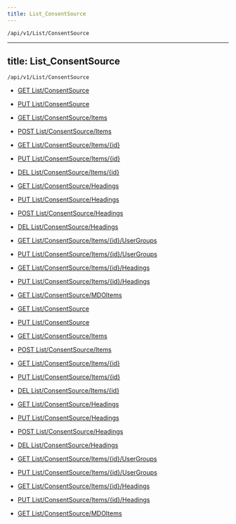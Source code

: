 ```yaml
---
title: List_ConsentSource
---
```


```http
/api/v1/List/ConsentSource
```

---
title: List_ConsentSource
---

```http
/api/v1/List/ConsentSource
```




* [GET List/ConsentSource](v1ConsentSourceList_GetListDefinition.md)

* [PUT List/ConsentSource](v1ConsentSourceList_SetListDefinition.md)

* [GET List/ConsentSource/Items](v1ConsentSourceList_GetAllConsentSource.md)

* [POST List/ConsentSource/Items](v1ConsentSourceList_PostConsentSource.md)

* [GET List/ConsentSource/Items/{id}](v1ConsentSourceList_GetConsentSource.md)

* [PUT List/ConsentSource/Items/{id}](v1ConsentSourceList_PutConsentSource.md)

* [DEL List/ConsentSource/Items/{id}](v1ConsentSourceList_DeleteConsentSource.md)

* [GET List/ConsentSource/Headings](v1ConsentSourceList_GetConsentSourceHeadings.md)

* [PUT List/ConsentSource/Headings](v1ConsentSourceList_PutConsentSourceHeadings.md)

* [POST List/ConsentSource/Headings](v1ConsentSourceList_PostConsentSourceHeading.md)

* [DEL List/ConsentSource/Headings](v1ConsentSourceList_DeleteConsentSourceHeadings.md)

* [GET List/ConsentSource/Items/{id}/UserGroups](v1ConsentSourceList_GetConsentSourceUserGroupsForListItem.md)

* [PUT List/ConsentSource/Items/{id}/UserGroups](v1ConsentSourceList_PutConsentSourceUserGroupsForListItem.md)

* [GET List/ConsentSource/Items/{id}/Headings](v1ConsentSourceList_GetConsentSourceHeadingsForListItem.md)

* [PUT List/ConsentSource/Items/{id}/Headings](v1ConsentSourceList_PutConsentSourceHeadingsForListItem.md)

* [GET List/ConsentSource/MDOItems](v1ConsentSourceList_GetMDOList.md)


* [GET List/ConsentSource](v1ConsentSourceList_GetListDefinition.md)

* [PUT List/ConsentSource](v1ConsentSourceList_SetListDefinition.md)

* [GET List/ConsentSource/Items](v1ConsentSourceList_GetAllConsentSource.md)

* [POST List/ConsentSource/Items](v1ConsentSourceList_PostConsentSource.md)

* [GET List/ConsentSource/Items/{id}](v1ConsentSourceList_GetConsentSource.md)

* [PUT List/ConsentSource/Items/{id}](v1ConsentSourceList_PutConsentSource.md)

* [DEL List/ConsentSource/Items/{id}](v1ConsentSourceList_DeleteConsentSource.md)

* [GET List/ConsentSource/Headings](v1ConsentSourceList_GetConsentSourceHeadings.md)

* [PUT List/ConsentSource/Headings](v1ConsentSourceList_PutConsentSourceHeadings.md)

* [POST List/ConsentSource/Headings](v1ConsentSourceList_PostConsentSourceHeading.md)

* [DEL List/ConsentSource/Headings](v1ConsentSourceList_DeleteConsentSourceHeadings.md)

* [GET List/ConsentSource/Items/{id}/UserGroups](v1ConsentSourceList_GetConsentSourceUserGroupsForListItem.md)

* [PUT List/ConsentSource/Items/{id}/UserGroups](v1ConsentSourceList_PutConsentSourceUserGroupsForListItem.md)

* [GET List/ConsentSource/Items/{id}/Headings](v1ConsentSourceList_GetConsentSourceHeadingsForListItem.md)

* [PUT List/ConsentSource/Items/{id}/Headings](v1ConsentSourceList_PutConsentSourceHeadingsForListItem.md)

* [GET List/ConsentSource/MDOItems](v1ConsentSourceList_GetMDOList.md)